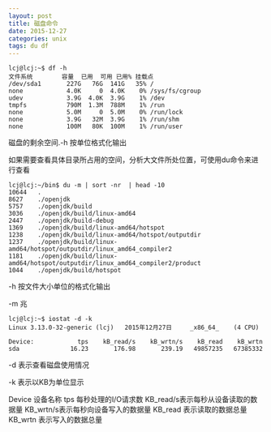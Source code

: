 ```yaml
---
layout: post
title: 磁盘命令
date: 2015-12-27
categories: unix
tags: du df
---
```


    lcj@lcj:~$ df -h
    文件系统        容量  已用  可用 已用% 挂载点
    /dev/sda1       227G   76G  141G   35% /
    none            4.0K     0  4.0K    0% /sys/fs/cgroup
    udev            3.9G  4.0K  3.9G    1% /dev
    tmpfs           790M  1.3M  788M    1% /run
    none            5.0M     0  5.0M    0% /run/lock
    none            3.9G   32M  3.9G    1% /run/shm
    none            100M   80K  100M    1% /run/user

磁盘的剩余空间.-h 按单位格式化输出

如果需要查看具体目录所占用的空间，分析大文件所处位置，可使用du命令来进行查看

    lcj@lcj:~/bin$ du -m | sort -nr  | head -10
    10644	.
    8627	./openjdk
    5757	./openjdk/build
    3036	./openjdk/build/linux-amd64
    2447	./openjdk/build-debug
    1369	./openjdk/build/linux-amd64/hotspot
    1238	./openjdk/build/linux-amd64/hotspot/outputdir
    1237	./openjdk/build/linux-amd64/hotspot/outputdir/linux_amd64_compiler2
    1181	./openjdk/build/linux-amd64/hotspot/outputdir/linux_amd64_compiler2/product
    1044	./openjdk/build/hotspot


-h 按文件大小单位的格式化输出 　　

-m 兆

    lcj@lcj:~$ iostat -d -k
    Linux 3.13.0-32-generic (lcj) 	2015年12月27日 	_x86_64_	(4 CPU)

    Device:            tps    kB_read/s    kB_wrtn/s    kB_read    kB_wrtn
    sda              16.23       176.98       239.19   49857235   67385332


-d 表示查看磁盘使用情况

-k 表示以KB为单位显示

Device 设备名称
tps 每秒处理的I/O请求数
KB_read/s表示每秒从设备读取的数据量
KB_wrtn/s表示每秒向设备写入的数据量
KB_read 表示读取的数据总量
KB_wrtn 表示写入的数据总量




